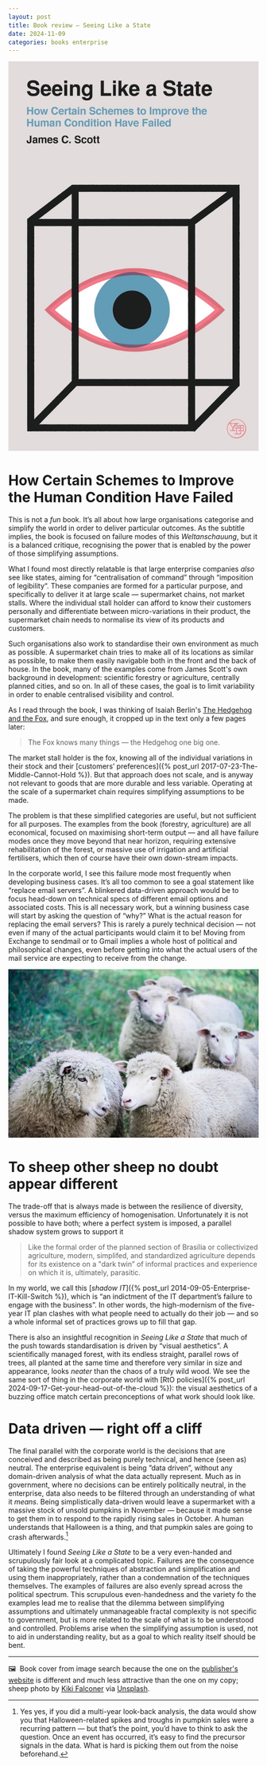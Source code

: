 ```yaml
---
layout: post
title: Book review — Seeing Like a State
date: 2024-11-09
categories: books enterprise
---
```


![Book cover: Seeing Like a State: How Certain Schemes to Improve the Human Condition Have Failed](/images/scott-seeing-like-a-state.jpg)

# How Certain Schemes to Improve the Human Condition Have Failed

This is not a *fun* book. It’s all about how large organisations categorise and simplify the world in order to deliver particular outcomes. As the subtitle implies, the book is focused on failure modes of this *Weltanschauung*, but it is a balanced critique, recognising the power that is enabled by the power of those simplifying assumptions.

What I found most directly relatable is that large enterprise companies *also* see like states, aiming for “centralisation of command” through “imposition of legibility“. These companies are formed for a particular purpose, and specifically to deliver it at large scale — supermarket chains, not market stalls. Where the individual stall holder can afford to know their customers personally and differentiate between micro-variations in their product, the supermarket chain needs to normalise its view of its products and customers. 

Such organisations also work to standardise their own environment as much as possible. A supermarket chain tries to make all of its locations as similar as possible, to make them easily navigable both in the front and the back of house. In the book, many of the examples come from James Scott's own background in development: scientific forestry or agriculture, centrally planned cities, and so on. In all of these cases, the goal is to limit variability in order to enable centralised visibility and control.

As I read through the book, I was thinking of Isaiah Berlin's [The Hedgehog and the Fox](https://en.wikipedia.org/wiki/The_Hedgehog_and_the_Fox), and sure enough, it cropped up in the text only a few pages later:

> The Fox knows many things — the Hedgehog one big one.

The market stall holder is the fox, knowing all of the individual variations in their stock and their [customers’ preferences]({% post_url 2017-07-23-The-Middle-Cannot-Hold %}). But that approach does not scale, and is anyway not relevant to goods that are more durable and less variable. Operating at the scale of a supermarket chain requires simplifying assumptions to be made.

The problem is that these simplified categories are useful, but not sufficient for all purposes. The examples from the book (forestry, agriculture) are all economical, focused on maximising short-term output — and all have failure modes once they move beyond that near horizon, requiring extensive rehabilitation of the forest, or massive use of irrigation and artificial fertilisers, which then of course have their own down-stream impacts.

In the corporate world, I see this failure mode most frequently when developing business cases. It’s all too common to see a goal statement like “replace email servers”. A blinkered data-driven approach would be to focus head-down on technical specs of different email options and associated costs. This is all necessary work, but a winning business case will start by asking the question of “why?” What is the actual reason for replacing the email servers? This is rarely a purely technical decision — not even if many of the actual participants would claim it to be! Moving from Exchange to sendmail or to Gmail implies a whole host of political and philosophical changes, even before getting into what the actual users of the mail service are expecting to receive from the change.

![Sheep looking at each other](/images/kiki-falconer-vIQNJOrEQRc-unsplash.jpg)

# To sheep other sheep no doubt appear different

The trade-off that is always made is between the resilience of diversity, versus the  maximum efficiency of homogenisation. Unfortunately it is not possible to have both; where a perfect system is imposed, a parallel shadow system grows to support it

> Like the formal order of the planned section of Brasília or collectivized agriculture, modern, simplifed, and standardized agriculture depends for its existence on a "dark twin” of informal practices and experience on which it is, ultimately, parasitic.

In my world, we call this [*shadow IT*]({% post_url 2014-09-05-Enterprise-IT-Kill-Switch %}), which is “an indictment of the IT department’s failure to engage with the business”. In other words, the high-modernism of the five-year IT plan clashes with what people need to actually do their job — and so a whole informal set of practices grows up to fill that gap.

There is also an insightful recognition in *Seeing Like a State* that much of the push towards standardisation is driven by “visual aesthetics”. A scientifically managed forest, with its endless straight, parallel rows of trees, all planted at the same time and therefore very similar in size and appearance, looks *neater* than the chaos of a truly wild wood. We see the same sort of thing in the corporate world with [RtO policies]({% post_url 2024-09-17-Get-your-head-out-of-the-cloud %}): the visual aesthetics of a buzzing office match certain preconceptions of what work should look like.

# Data driven — right off a cliff

The final parallel with the corporate world is the decisions that are conceived and described as being purely technical, and hence (seen as) neutral. The enterprise equivalent is being ”data driven”, without any domain-driven analysis of what the data actually represent. Much as in government, where no decisions can be entirely politically neutral, in the enterprise, data also needs to be filtered through an understanding of what it *means*. Being simplistically data-driven would leave a supermarket with a massive stock of unsold pumpkins in November — because it made sense to get them in to respond to the rapidly rising sales in October. A human understands that Halloween is a thing, and that pumpkin sales are going to crash afterwards.[^1]

Ultimately I found *Seeing Like a State* to be a very even-handed and scrupulously fair look at a complicated topic. Failures are the consequence of taking the powerful techniques of abstraction and simplification and using them inappropriately, rather than a condemnation of the techniques themselves. The examples of failures are also evenly spread across the political spectrum. This scrupulous even-handedness and the variety fo the examples lead me to realise that the dilemma between simplifying assumptions and ultimately unmanageable fractal complexity is not specific to government, but is more related to the scale of what is to be understood and controlled. Problems arise when the simplifying assumption is used, not to aid in understanding reality, but as a goal to which reality itself should be bent.

***

🖼️  Book cover from image search because the one on the [publisher's website](https://yalebooks.yale.edu/9780300078152/seeing-like-a-state) is different and much less attractive than the one on my copy; sheep photo by [Kiki Falconer](https://unsplash.com/@kikifalconer) via [Unsplash](https://unsplash.com).

[^1]: Yes yes, if you did a multi-year look-back analysis, the data would show you that Halloween-related spikes and troughs in pumpkin sales were a recurring pattern — but that’s the point, you’d have to think to ask the question. Once an event has occurred, it’s easy to find the precursor signals in the data. What is hard is picking them out from the noise beforehand.
